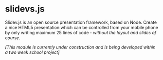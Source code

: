 slidevs.js
==========

Slidev.js is an open source presentation framework, based on Node. Create a nice HTML5 presentation which can be controlled from your mobile phone by only writing maximum 25 lines of code *- without the layout and slides of course*.

*[This module is currently under construction and is being developed within a two week school project]*
